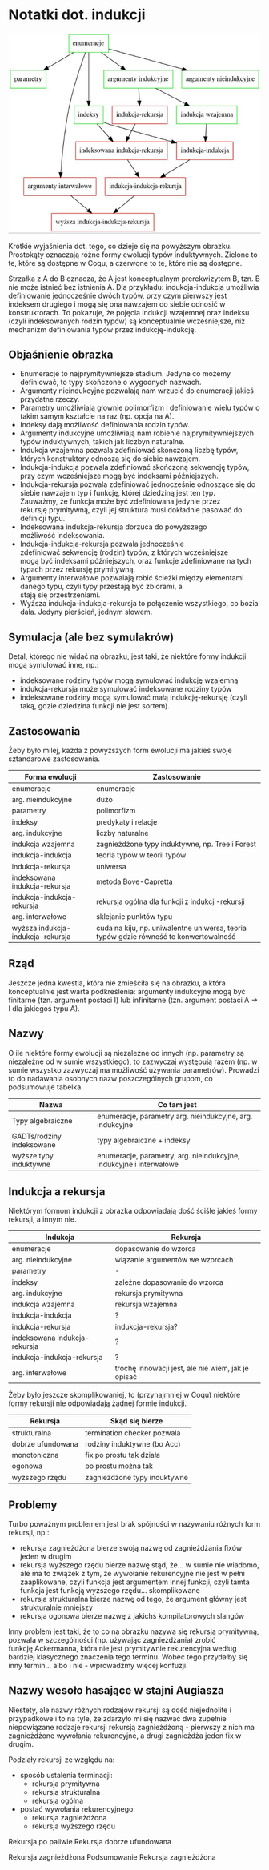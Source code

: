 # Notatki dot. indukcji

![indukcja](indukcja.jpg "No elo, nie spodziewałeś się takiego opisu, prawda?")

Krótkie wyjaśnienia dot. tego, co dzieje się na powyższym obrazku. Prostokąty oznaczają różne formy ewolucji typów induktywnych. Zielone to te, które są dostępne w Coqu, a czerwone to te, które nie są dostępne.

Strzałka z A do B oznacza, że A jest konceptualnym prerekwizytem B, tzn. B nie może istnieć bez istnienia A. Dla przykładu: indukcja-indukcja umożliwia definiowanie jednocześnie dwóch typów, przy czym pierwszy jest indeksem drugiego i mogą się ona nawzajem do siebie odnosić w konstruktorach. To pokazuje, że pojęcia indukcji wzajemnej oraz indeksu (czyli indeksowanych rodzin typów) są konceptualnie wcześniejsze, niż mechanizm definiowania typów przez indukcję-indukcję.

## Objaśnienie obrazka

- Enumeracje to najprymitywniejsze stadium. Jedyne co możemy definiować, to typy skończone o wygodnych nazwach.
- Argumenty nieindukcyjne pozwalają nam wrzucić do enumeracji jakieś przydatne rzeczy.
- Parametry umożliwiają głownie polimorfizm i definiowanie wielu typów o takim samym kształcie na raz (np. opcja na A).
- Indeksy dają możliwość definiowania rodzin typów.
- Argumenty indukcyjne umożliwiają nam robienie najprymitywniejszych typów induktywnych, takich jak liczbyn naturalne.
- Indukcja wzajemna pozwala zdefiniować skończoną liczbę typów, których konstruktory odnoszą się do siebie nawzajem.
- Indukcja-indukcja pozwala zdefiniować skończoną sekwencję typów, przy czym wcześniejsze mogą być indeksami późniejszych.
- Indukcja-rekursja pozwala zdefiniować jednocześnie odnoszące się do siebie nawzajem typ i funkcję, której dziedziną jest ten typ. Zauważmy, że funkcja może być zdefiniowana jedynie przez rekursję prymitywną, czyli jej struktura musi dokładnie pasować do definicji typu.
- Indeksowana indukcja-rekursja dorzuca do powyższego możliwość indeksowania.
- Indukcja-indukcja-rekursja pozwala jednocześnie zdefiniować sekwencję (rodzin) typów, z których wcześniejsze mogą być indeksami późniejszych, oraz funkcje zdefiniowane na tych typach przez rekursję prymitywną.
- Argumenty interwałowe pozwalają robić ścieżki między elementami danego typu, czyli typy przestają być zbiorami, a stają się przestrzeniami.
- Wyższa indukcja-indukcja-rekursja to połączenie wszystkiego, co bozia dała. Jedyny pierścień, jednym słowem.

## Symulacja (ale bez symulakrów)

Detal, którego nie widać na obrazku, jest taki, że niektóre formy indukcji mogą symulować inne, np.:
- indeksowane rodziny typów mogą symulować indukcję wzajemną
- indukcja-rekursja może symulować indeksowane rodziny typów
- indeksowane rodziny mogą symulować małą indukcję-rekursję (czyli taką, gdzie dziedzina funkcji nie jest sortem).

## Zastosowania

Żeby było milej, każda z powyższych form ewolucji ma jakieś swoje sztandarowe zastosowania.

| Forma ewolucji                | Zastosowanie
| ----------------------------- |-------------------------|
| enumeracje                    | enumeracje                    |
| arg. nieindukcyjne            | dużo                          |
| parametry                     | polimorfizm                   |
| indeksy                       | predykaty i relacje           |
| arg. indukcyjne               | liczby naturalne              |
| indukcja wzajemna             | zagnieżdżone typy induktywne, np. Tree i Forest |
| indukcja-indukcja             | teoria typów w teorii typów   |
| indukcja-rekursja             | uniwersa                      |
| indeksowana indukcja-rekursja | metoda Bove-Capretta          |
| indukcja-indukcja-rekursja    | rekursja ogólna dla funkcji z indukcji-rekursji |
| arg. interwałowe              | sklejanie punktów typu        |
| wyższa indukcja-indukcja-rekursja | cuda na kiju, np. uniwalentne uniwersa, teoria typów gdzie równość to konwertowalność |

## Rząd

Jeszcze jedna kwestia, która nie zmieściła się na obrazku, a która konceptualnie jest warta podkreślenia: argumenty indukcyjne mogą być finitarne  (tzn. argument postaci I) lub infinitarne (tzn. argument postaci A -> I dla jakiegoś typu A).

## Nazwy

O ile niektóre formy ewolucji są niezależne od innych (np. parametry są niezależne od w sumie wszystkiego), to zazwyczaj występują razem (np. w sumie wszystko zazwyczaj ma możliwość używania parametrów). Prowadzi to do nadawania osobnych nazw poszczególnych grupom, co podsumowuje tabelka.

| Nazwa                     | Co tam jest                   |
| ------------------------- | ----------------------------- |
| Typy algebraiczne         | enumeracje, parametry arg. nieindukcyjne, arg. indukcyjne |
| GADTs/rodziny indeksowane | typy algebraiczne + indeksy   |
| wyższe typy induktywne    | enumeracje, parametry, arg. nieindukcyjne, indukcyjne i interwałowe |

## Indukcja a rekursja

Niektórym formom indukcji z obrazka odpowiadają dość ściśle jakieś formy rekursji, a innym nie.

| Indukcja                      | Rekursja                      |
| ----------------------------- |------------------------------ |
| enumeracje                    | dopasowanie do wzorca         |
| arg. nieindukcyjne            | wiązanie argumentów we wzorcach |
| parametry                     | -                             |
| indeksy                       | zależne dopasowanie do wzorca |
| arg. indukcyjne               | rekursja prymitywna           |
| indukcja wzajemna             | rekursja wzajemna             |
| indukcja-indukcja             | ?                             |
| indukcja-rekursja             | indukcja-rekursja?            |
| indeksowana indukcja-rekursja | ?                             |
| indukcja-indukcja-rekursja    | ?                             |
| arg. interwałowe              | trochę innowacji jest, ale nie wiem, jak je opisać |

Żeby było jeszcze skomplikowaniej, to (przynajmniej w Coqu) niektóre formy rekursji nie odpowiadają żadnej formie indukcji.

| Rekursja                      | Skąd się bierze               |
| ----------------------------- | ----------------------------- |
| strukturalna                  | termination checker pozwala   |
| dobrze ufundowana             | rodziny induktywne (bo Acc)   |
| monotoniczna                  | fix po prostu tak działa      |
| ogonowa                       | po prostu można tak           |
| wyższego rzędu                | zagnieżdżone typy induktywne  |

## Problemy

Turbo poważnym problemem jest brak spójności w nazywaniu różnych form rekursji, np.:
- rekursja zagnieżdżona bierze swoją nazwę od zagnieżdżania fixów jeden w drugim
- rekursja wyższego rzędu bierze nazwę stąd, że... w sumie nie wiadomo, ale ma to związek z tym, że wywołanie rekurencyjne nie jest w pełni zaaplikowane, czyli funkcja jest argumentem innej funkcji, czyli tamta funkcja jest funkcją wyższego rzędu... skomplikowane
- rekursja strukturalna bierze nazwę od tego, że argument główny jest strukturalnie mniejszy
- rekursja ogonowa bierze nazwę z jakichś kompilatorowych slangów

Inny problem jest taki, że to co na obrazku nazywa się rekursją prymitywną, pozwala w szczególności (np. używając zagnieżdżania) zrobić funkcję Ackermanna, która nie jest prymitywnie rekurencyjna według bardziej klasycznego znaczenia tego terminu. Wobec tego przydałby się inny termin... albo i nie - wprowadźmy więcej konfuzji.

## Nazwy wesoło hasające w stajni Augiasza

Niestety, ale nazwy różnych rodzajów rekursji są dość niejednolite i przypadkowe i to na tyle, że zdarzyło mi się nazwać dwa zupełnie niepowiązane rodzaje rekursji rekursją zagnieżdżoną - pierwszy z nich ma zagnieżdżone wywołania rekurencyjne, a drugi zagnieżdża jeden fix w drugim.

Podziały rekursji ze względu na:
- sposób ustalenia terminacji:
  - rekursja prymitywna
  - rekursja strukturalna
  - rekursja ogólna
- postać wywołania rekurencyjnego:
  - rekursja zagnieżdżona
  - rekursja wyższego rzędu




Rekursja po paliwie
Rekursja dobrze ufundowana

Rekursja zagnieżdżona
Podsumowanie
Rekursja zagnieżdżona